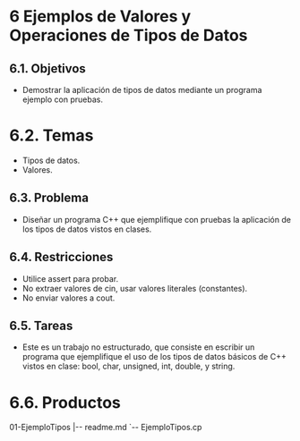 # 6 Ejemplos de Valores y Operaciones de Tipos de Datos
## 6.1. Objetivos
* Demostrar la aplicación de tipos de datos mediante un programa ejemplo con pruebas.
# 6.2. Temas
* Tipos de datos.
* Valores.
## 6.3. Problema
* Diseñar un programa C++ que ejemplifique con pruebas la aplicación de los tipos
de datos vistos en clases.
## 6.4. Restricciones
* Utilice assert para probar.
* No extraer valores de cin, usar valores literales (constantes).
* No enviar valores a cout.
## 6.5. Tareas
* Este es un trabajo no estructurado, que consiste en escribir un programa que
ejemplifique el uso de los tipos de datos básicos de C++ vistos en clase: bool,
char, unsigned, int, double, y string.
# 6.6. Productos
01-EjemploTipos
 |-- readme.md
 `-- EjemploTipos.cp
